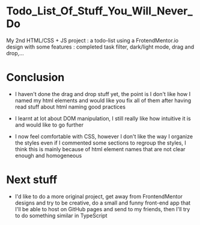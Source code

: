 # Todo_List_Of_Stuff_You_Will_Never_Do
My 2nd HTML/CSS + JS project : a todo-list using a FrotendMentor.io design with some features : completed task filter, dark/light mode, drag and drop,...

# Conclusion

- I haven't done the drag and drop stuff yet, the point is I don't like how I named my html elements and would like you fix all of them after having read stuff about html naming good practices

- I learnt at lot about DOM manipulation, I still really like how intuitive it is and would like to go further

- I now feel comfortable with CSS, however I don't like the way I organize the styles even if I commented some sections to regroup the styles, I think this is mainly because of html element names that are not clear enough and homogeneous

# Next stuff

- I'd like to do a more original project, get away from FrontendMentor designs and try to be creative, do a small and funny front-end app that I'll be able to host on GitHub pages and send to my friends, then I'll try to do something similar in TypeScript

